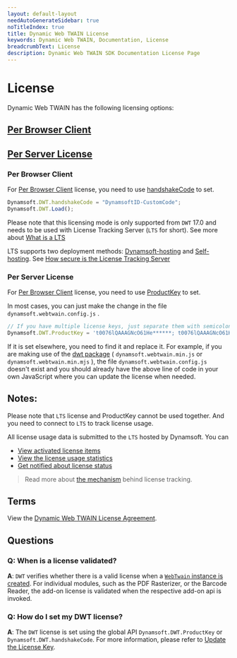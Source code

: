 ```yaml
---
layout: default-layout
needAutoGenerateSidebar: true
noTitleIndex: true
title: Dynamic Web TWAIN License
keywords: Dynamic Web TWAIN, Documentation, License
breadcrumbText: License
description: Dynamic Web TWAIN SDK Documentation License Page
---
```


# License

Dynamic Web TWAIN has the following licensing options:

## [Per Browser Client](https://www.dynamsoft.com/Products/WebTWAIN_License.aspx#per_browser_client)

## [Per Server License](https://www.dynamsoft.com/Products/WebTWAIN_License.aspx#per_server)

### Per Browser Client

For [Per Browser Client](https://www.dynamsoft.com/Products/WebTWAIN_License.aspx#per_browser_client) license, you need to use [handshakeCode]({{site.info}}api/Dynamsoft_WebTwainEnv.html#handshakecode) to set.

``` javascript
Dynamsoft.DWT.handshakeCode = "DynamsoftID-CustomCode";
Dynamsoft.DWT.Load();
```

Please note that this licensing mode is only supported from `DWT` 17.0 and needs to be used with License Tracking Server (`LTS` for short). See more about [What is a LTS](https://www.dynamsoft.com/license-tracking/docs/selfhosting/managelts.html?ver=latest)

LTS supports two deployment methods: [Dynamsoft-hosting](https://www.dynamsoft.com/license-tracking/docs/dshosting/index.html?ver=latest) and [Self-hosting](https://www.dynamsoft.com/license-tracking/docs/selfhosting/index.html?ver=latest). See [How secure is the License Tracking Server](https://www.dynamsoft.com/license-tracking/docs/about/licensefaq.html?ver=latest#how-secure-is-the-license-tracking-server)

### Per Server License

For [Per Browser Client](https://www.dynamsoft.com/Products/WebTWAIN_License.aspx#per_browser_client) license, you need to use [ProductKey]({{site.info}}api/Dynamsoft_Util.html#productkey) to set.

In most cases, you can just make the change in the file `dynamsoft.webtwain.config.js` .

``` javascript
// If you have multiple license keys, just separate them with semicolons.
Dynamsoft.DWT.ProductKey = 't0076lQAAAGNcO61He******; t0076lQAAAGNcO61He******';
```

If it is set elsewhere, you need to find it and replace it. For example, if you are making use of the [dwt package](https://www.npmjs.com/package/dwt) ( `dynamsoft.webtwain.min.js` or `dynamsoft.webtwain.min.mjs` ), the file `dynamsoft.webtwain.config.js` doesn't exist and you should already have the above line of code in your own JavaScript where you can update the license when needed.

## Notes:
Please note that `LTS` license and ProductKey cannot be used together. And you need to connect to `LTS` to track license usage. 

All license usage data is submitted to the `LTS` hosted by Dynamsoft. You can

* [View activated license items](https://www.dynamsoft.com/license-tracking/docs/common/licenseitems.html)
* [View the license usage statistics](https://www.dynamsoft.com/license-tracking/docs/common/statistics.html)
* [Get notified about license status](https://www.dynamsoft.com/license-tracking/docs/common/usagealerts.html)

> Read more about [the mechanism](https://www.dynamsoft.com/license-tracking/docs/common/mechanism.html) behind license tracking.

## Terms

View the [Dynamic Web TWAIN License Agreement](https://www.dynamsoft.com/Products/WebTwain_license.aspx).

## Questions

### Q: When is a license validated?

**A**: `DWT` verifies whether there is a valid license when a [ `WebTwain` instance is created]({{site.indepth}}features/initialize.html#creating-the-webtwain-instance). For individual modules, such as the PDF Rasterizer, or the Barcode Reader, the add-on license is validated when the respective add-on api is invoked.

### Q: How do I set my DWT license?

**A**: The `DWT` license is set using the global API `Dynamsoft.DWT.ProductKey` or `Dynamsoft.DWT.handshakeCode`. For more information, please refer to [Update the License Key]({{site.indepth}}development/upgrade.html?ver=latest#update-the-product-key).

